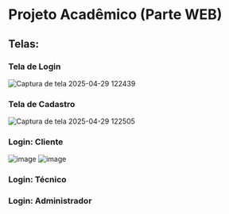 # Projeto Acadêmico (Parte WEB)

## Telas:
### Tela de Login
![Captura de tela 2025-04-29 122439](https://github.com/user-attachments/assets/d5eccac9-7ca7-471c-9735-fae562cdfe97)

### Tela de Cadastro
![Captura de tela 2025-04-29 122505](https://github.com/user-attachments/assets/b9928a41-bb19-4b59-acbc-4c00983aa481)

### Login: Cliente
![image](https://github.com/user-attachments/assets/9019f24d-ae7d-44e1-9101-8c931f353a34)
![image](https://github.com/user-attachments/assets/66277b4d-c3d6-41b9-af39-f0e6a56c6a26)

### Login: Técnico
### Login: Administrador
